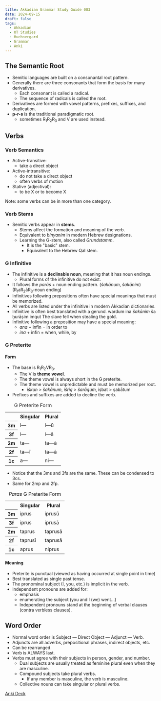 ```yaml
---
title: Akkadian Grammar Study Guide 003
date: 2024-09-15
draft: false
tags:
  - Akkadian
  - OT Studies
  - Huehnergard
  - Grammar
  - Anki
---
```


<akkadian-toc></akkadian-toc>

<print-section>

## The Semantic Root

- Semitic languages are built on a consonantal root pattern.
- Generally there are three consonants that form the basis for many derivatives.
    - Each consonant is called a radical.
    - The sequence of radicals is called the root.
- Derivatives are formed with vowel patterns, prefixes, suffixes, and duplication.
- **p-r-s** is the traditional paradigmatic root.
    - sometimes R<sub>1</sub>R<sub>2</sub>R<sub>3</sub> and V are used instead.

## Verbs

### Verb Semantics

- Active-transitive: 
    - take a direct object
- Active-intransitive:
    - do not take a direct object
    - often verbs of motion
- Stative (adjectival):
    - to be X or to become X

Note: some verbs can be in more than one category.

### Verb Stems

- Semitic verbs appear in **stems**.
    - Stems affect the formation and meaning of the verb.
    - Equivalent to *binyanim* in modern Hebrew designations.
    - Learning the G-stem, also called *Grundstamm*.
        - It is the "basic" stem.
        - Equivalent to the Hebrew Qal stem.

### G Infinitive

- The infinitive is a **declinable noun**, meaning that it has noun endings.
    - Plural forms of the infinitive do not exist.
- It follows the *parās* + noun ending pattern. (*šakānum*, *šakānim*) (R<sub>1</sub>aR<sub>2</sub>āR<sub>3</sub>-noun ending)
- Infinitives following prepositions often have special meanings that must be memorized.
- All verbs are listed under the infinitive in modern Akkadian dictionaries.
- Infinitive is often best translated with a gerund.
wardum ina *šakānim* ša ḫurāṣim imqut
The slave fell when stealing the gold.
- Infinitive following a preposition may have a special meaning:
    - *ana* + infin = in order to
    - *ina* + infin = when, while, by


### G Preterite

#### Form

- The base is R<sub>1</sub>R<sub>2</sub>VR<sub>3</sub>.
    - The V is **theme vowel**.
    - The theme vowel is always short in the G preterite.
    - The theme vowel is unpredictable and must be memorized per root.
        - *iškun* > *šakānum*, *išriq* > *šarāqum*, iṣbat > ṣabātum
- Prefixes and suffixes are added to decline the verb.

<table>
    <caption>G Preterite Form</caption>
    <tr>
        <th></th>
        <th>Singular</th>
        <th>Plural</th>
    </tr>
    <tr>
        <th>3m</th>
        <td>i—</td>
        <td>i—ū</td>
    </tr>
    <tr>
        <th>3f</th>
        <td>i—</td>
        <td>i—ā</td>
    </tr>
    <tr>
        <th>2m</th>
        <td>ta—</td>
        <td>ta—ā</td>
    </tr>
    <tr>
        <th>2f</th>
        <td>ta—ī</td>
        <td>ta—ā</td>
    </tr>
    <tr>
        <th>1c</th>
        <td>a—</td>
        <td>ni—</td>
    </tr>
</table>

- Notice that the 3ms and 3fs are the same. These can be condensed to 3cs.
- Same for 2mp and 2fp.

<table>
    <caption><em>Paras</em> G Preterite Form</caption>
    <tr>
        <th></th>
        <th>Singular</th>
        <th>Plural</th>
    </tr>
    <tr>
        <th>3m</th>
        <td>iprus</td>
        <td>iprusū</td>
    </tr>
    <tr>
        <th>3f</th>
        <td>iprus</td>
        <td>iprusā</td>
    </tr>
    <tr>
        <th>2m</th>
        <td>taprus</td>
        <td>taprusā</td>
    </tr>
    <tr>
        <th>2f</th>
        <td>taprusī</td>
        <td>taprusā</td>
    </tr>
    <tr>
        <th>1c</th>
        <td>aprus</td>
        <td>niprus</td>
    </tr>
</table>

#### Meaning

- Preterite is punctual (viewed as having occurred at single point in time) 
- Best translated as single past tense.
- The pronominal subject (I, you, etc.) is implicit in the verb.
- Independent pronouns are added for:
    - emphasis
    - enumerating the subject (you and I (we) went...)
    - Independent pronouns stand at the beginning of verbal clauses (contra verbless clauses).

## Word Order

- Normal word order is Subject — Direct Object — Adjunct — Verb.
- Adjuncts are all adverbs, prepositional phrases, indirect objects, etc.
- Can be rearranged.
- Verb is ALWAYS last.
- Verbs must agree with their subjects in person, gender, and number.
    - Dual subjects are usually treated as feminine plural even when they are masculine.
    - Compound subjects take plural verbs.
        - If any member is masculine, the verb is masculine.
    - Collective nouns can take singular or plural verbs.

</print-section>

[Anki Deck](/anki/akkadian_003.apkg)

